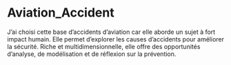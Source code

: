 # Aviation_Accident
 J’ai choisi cette base d’accidents d’aviation car elle aborde un sujet à fort impact humain. Elle permet d’explorer les causes d’accidents pour améliorer la sécurité. Riche et multidimensionnelle, elle offre des opportunités d’analyse, de modélisation et de réflexion sur la prévention.
